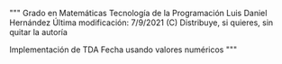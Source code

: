 """
Grado en Matemáticas
Tecnología de la Programación
Luis Daniel Hernández
Última modificación: 7/9/2021
(C) Distribuye, si quieres, sin quitar la autoría

Implementación de TDA Fecha usando valores numéricos
"""